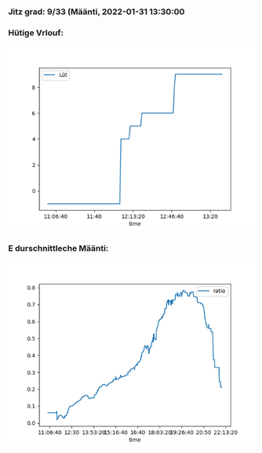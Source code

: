 ### Jitz grad: 9/33 (Määnti, 2022-01-31 13:30:00

### Hütige Vrlouf:
![Graph](Today.png)

### E durschnittleche Määnti:
![Graph](Määnti.png)